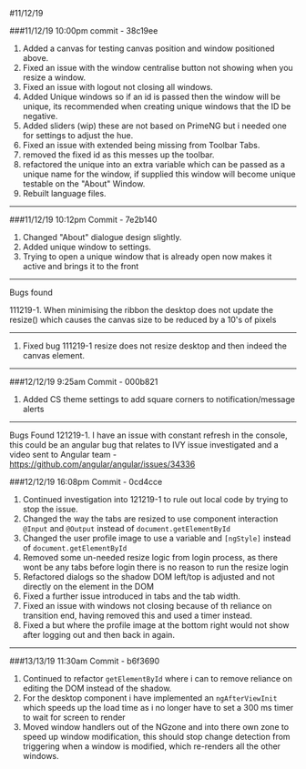 #11/12/19

###11/12/19 10:00pm commit - 38c19ee

1. Added a canvas for testing canvas position and window positioned above.
2. Fixed an issue with the window centralise button not showing when you resize a window.
3. Fixed an issue with logout not closing all windows.
4. Added Unique windows so if an id is passed then the window will be unique, its recommended when creating unique windows that the ID be negative.
5. Added sliders (wip) these are not based on PrimeNG but i needed one for settings to adjust the hue.
6. Fixed an issue with extended being missing from Toolbar Tabs.
7. removed the fixed id as this messes up the toolbar.
8. refactored the unique into an extra variable which can be passed as a unique name for the window, if supplied this window will become unique testable on the "About" Window.
9. Rebuilt language files.

---
###11/12/19 10:12pm Commit - 7e2b140

1. Changed "About" dialogue design slightly.
2. Added unique window to settings.
3. Trying to open a unique window that is already open now makes it active and brings it to the front

---
Bugs found 

111219-1. When minimising the ribbon the desktop does not update the resize() which causes the canvas size to be reduced by a 10's of pixels

---
1. Fixed bug 111219-1 resize does not resize desktop and then indeed the canvas element.
---
###12/12/19 9:25am Commit - 000b821

1. Added CS theme settings to add square corners to notification/message alerts

---
Bugs Found
121219-1. I have an issue with constant refresh in the console, this could be an angular bug that relates to IVY issue investigated and a video sent to Angular team - https://github.com/angular/angular/issues/34336

###12/12/19 16:08pm Commit - 0cd4cce

1. Continued investigation into 121219-1 to rule out local code by trying to stop the issue.
2. Changed the way the tabs are resized to use component interaction `@Input` and `@Output` instead of `document.getElementById`
3. Changed the user profile image to use a variable and `[ngStyle]` instead of `document.getElementById`
4. Removed some un-needed resize logic from login process, as there wont be any tabs before login there is no reason to run the resize login
5. Refactored dialogs so the shadow DOM left/top is adjusted and not directly on the element in the DOM
6. Fixed a further issue introduced in tabs and the tab width.
7. Fixed an issue with windows not closing because of th reliance on transition end, having removed this and used a timer instead.
8. Fixed a but where the profile image at the bottom right would not show after logging out and then back in again.
---
###13/13/19  11:30am Commit - b6f3690

1. Continued to refactor `getElementById` where i can to remove reliance on editing the DOM instead of the shadow.
2. For the desktop component i have implemented an `ngAfterViewInit` which speeds up the load time as i no longer have to set a 300 ms timer to wait for screen to render
3. Moved window handlers out of the NGzone and into there own zone to speed up window modification, this should stop change detection from triggering when a window is modified, which re-renders all the other windows.
